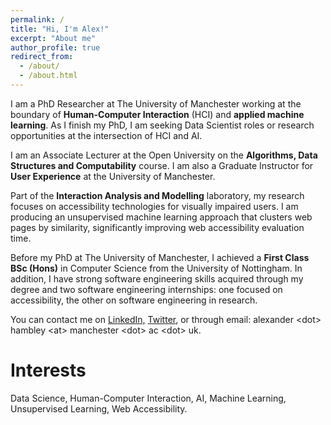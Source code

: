 ```yaml
---
permalink: /
title: "Hi, I'm Alex!"
excerpt: "About me"
author_profile: true
redirect_from: 
  - /about/
  - /about.html
---
```


I am a PhD Researcher at The University of Manchester working at the boundary of **Human-Computer Interaction** (HCI) and **applied machine learning**. As I finish my PhD, I am seeking Data Scientist roles or research opportunities at the intersection of HCI and AI.

I am an Associate Lecturer at the Open University on the **Algorithms, Data Structures and Computability** course. I am also a Graduate Instructor for **User Experience** at the University of Manchester. 

Part of the **Interaction Analysis and Modelling** laboratory, my research focuses on accessibility technologies for visually impaired users. I am producing an unsupervised machine learning approach that clusters web pages by similarity, significantly improving web accessibility evaluation time. 

Before my PhD at The University of Manchester, I achieved a **First Class BSc (Hons)** in Computer Science from the University of Nottingham. In addition, I have strong software engineering skills acquired through my degree and two software engineering internships: one focused on accessibility, the other on software engineering in research.

You can contact me on <a href="https://www.linkedin.com/in/alexanderhambley/" target="_blank">LinkedIn,</a> <a href="https://twitter.com/alexhambley1" target="_blank">Twitter</a>, or through email: alexander &lt;dot&gt; hambley &lt;at&gt; manchester &lt;dot&gt; ac &lt;dot&gt; uk.

Interests
======
Data Science, Human-Computer Interaction, AI, Machine Learning, Unsupervised Learning, Web Accessibility.